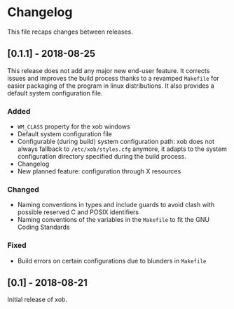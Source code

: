 # Changelog

This file recaps changes between releases.

## [0.1.1] - 2018-08-25

This release does not add any major new end-user feature. It corrects issues and improves the build process thanks to a revamped `Makefile` for easier packaging of the program in linux distributions. It also provides a default system configuration file.

### Added

- `WM_CLASS` property for the xob windows
- Default system configuration file
- Configurable (during build) system configuration path: xob does not always fallback to `/etc/xob/styles.cfg` anymore, it adapts to the system configuration directory specified during the build process.
- Changelog
- New planned feature: configuration through X resources

### Changed

- Naming conventions in types and include guards to avoid clash with possible reserved C and POSIX identifiers
- Naming conventions of the variables in the `Makefile` to fit the GNU Coding Standards

### Fixed

- Build errors on certain configurations due to blunders in `Makefile`

## [0.1] - 2018-08-21

Initial release of xob.

